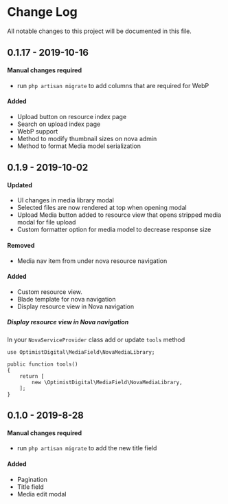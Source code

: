 # Change Log
All notable changes to this project will be documented in this file.


## 0.1.17 - 2019-10-16

#### Manual changes required
- run `php artisan migrate` to add columns that are required for WebP

#### Added
- Upload button on resource index page
- Search on upload index page
- WebP support
- Method to modify thumbnail sizes on nova admin
- Method to format Media model serialization


## 0.1.9 - 2019-10-02

#### Updated
- UI changes in media library modal
- Selected files are now rendered at top when opening modal
- Upload Media button added to resource view that opens stripped media modal for file upload
- Custom formatter option for media model to decrease response size

#### Removed
- Media nav item from under nova resource navigation

#### Added
- Custom resource view.
- Blade template for nova navigation
- Display resource view in Nova navigation

#####  Display resource view in Nova navigation
In your `NovaServiceProvider` class add or update `tools` method

```
use OptimistDigital\MediaField\NovaMediaLibrary;

public function tools()
{
    return [
        new \OptimistDigital\MediaField\NovaMediaLibrary,
    ];
}
```


## 0.1.0 - 2019-8-28

#### Manual changes required
- run `php artisan migrate` to add the new title field

#### Added
- Pagination
- Title field
- Media edit modal

